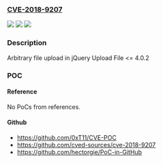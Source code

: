 ### [CVE-2018-9207](https://cve.mitre.org/cgi-bin/cvename.cgi?name=CVE-2018-9207)
![](https://img.shields.io/static/v1?label=Product&message=%20jQuery%20Upload%20File&color=blue)
![](https://img.shields.io/static/v1?label=Version&message=unspecified%20&color=brightgreen)
![](https://img.shields.io/static/v1?label=Vulnerability&message=Arbitrary%20file%20upload%20vulnerability%20in%20jQuery%20Upload%20File%20v4.0.2&color=brightgreen)

### Description

Arbitrary file upload in jQuery Upload File <= 4.0.2

### POC

#### Reference
No PoCs from references.

#### Github
- https://github.com/0xT11/CVE-POC
- https://github.com/cved-sources/cve-2018-9207
- https://github.com/hectorgie/PoC-in-GitHub

